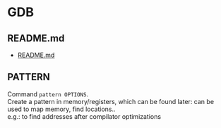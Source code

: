 # GDB  
  
## README.md  
*	[README.md](./README.md)  

## PATTERN
Command `pattern OPTIONS`.  
Create a pattern in memory/registers, which can be found later: can be used to map memory, find locations..  
e.g.: to find addresses after compilator optimizations  
